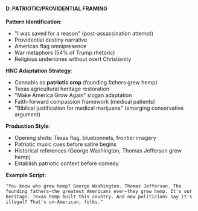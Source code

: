 #### **D. PATRIOTIC/PROVIDENTIAL FRAMING**

**Pattern Identification**:

- "I was saved for a reason" (post-assassination attempt)
- Providential destiny narrative
- American flag omnipresence
- War metaphors (54% of Trump rhetoric)
- Religious undertones without overt Christianity

**HNC Adaptation Strategy**:

- Cannabis as **patriotic crop** (founding fathers grew hemp)
- Texas agricultural heritage restoration
- "Make America Grow Again" slogan adaptation
- Faith-forward compassion framework (medical patients)
- "Biblical justification for medical marijuana" (emerging conservative argument)

**Production Style**:

- Opening shots: Texas flag, bluebonnets, frontier imagery
- Patriotic music cues before satire begins
- Historical references (George Washington, Thomas Jefferson grew hemp)
- Establish patriotic context before comedy

**Example Script**:

```
"You know who grew hemp? George Washington. Thomas Jefferson. The founding fathers—the greatest Americans ever—they grew hemp. It's our heritage. Texas hemp built this country. And now politicians say it's illegal? That's un-American, folks."
```
